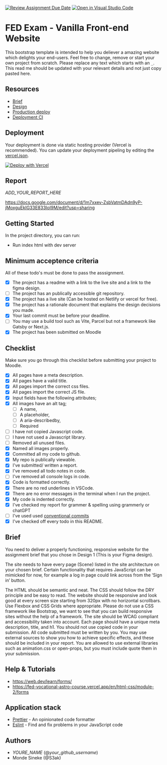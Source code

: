 [![Review Assignment Due Date](https://classroom.github.com/assets/deadline-readme-button-22041afd0340ce965d47ae6ef1cefeee28c7c493a6346c4f15d667ab976d596c.svg)](https://classroom.github.com/a/e-_62uB-)
[![Open in Visual Studio Code](https://classroom.github.com/assets/open-in-vscode-2e0aaae1b6195c2367325f4f02e2d04e9abb55f0b24a779b69b11b9e10269abc.svg)](https://classroom.github.com/online_ide?assignment_repo_id=16577500&assignment_repo_type=AssignmentRepo)
# FED Exam - Vanilla Front-end Website

This bootstrap template is intended to help you deliever a amazing website which delights your end-users. Feel free to change, remove or start your own project from scratch. Please replace any text which starts with an `_`. This read me should be updated with your relevant details and not just copy pasted here.

## Resources

<!-- You must replace these links -->

- [Brief](https://noroff.sharepoint.com/:b:/s/FED1OSL24/EXvJ9TMGmU9Fsok1mQq1H08BKzQaheKEX5-p2e9czBsIdQ?e=TDbpCH)
- [Design]( https://www.figma.com/design/1FGdCSiEBd0uZlyHFGkNzu/Rainyday's?node-id=0-1&t=fWcygsCy3vWOJmoi-1_)
- [Production deploy](_https://wojandsim.netlify.app/_)
- [Deployment CI](_LINK_TO_NETLIFY_VERCEL_DASHBOARD_)

## Deployment

Your deployment is done via static hosting provider (Vercel is recommended).
You can update your deployment pipeling by editing the [vercel.json](https://vercel.com/docs/concepts/projects/project-configuration).

[![Deploy with Vercel](https://vercel.com/button)](https://vercel.com/new/clone?repository-url=https%3A%2F%2Fgithub.com%2FS3ak%2Ffed1-exam-vanilla-frontend-website&env=API_TOKEN,API_SECRET&envDescription=The%20API_TOKEN%20is%20needed%20to%20access%20a%20secure%20API%20endpoint.%20This%20can%20be%20the%20Authorization%20%60Bearer%20Token%60%20header%20used%20to%20make%20queries.&envLink=https%3A%2F%2Fvitejs.dev%2Fguide%2Fenv-and-mode.html&project-name=exam-front-end&repository-name=fed1-exam-vanilla-frontend-website&skippable-integrations=1)

## Report

_ADD_YOUR_REPORT_HERE_

https://docs.google.com/document/d/1m7xxev-ZsbVatmDAdn9yP-jMoxguEkIG33E833IoI9M/edit?usp=sharing


## Getting Started

In the project directory, you can run:

- Run index html with dev server

## Minimum acceptence criteria

All of these todo's must be done to pass the asssignment.

- [X] The project has a readme with a link to the live site and a link to the figma design.
- [ ] The project has an publically accessible git repository.
- [X] The project has a live site (Can be hosted on Netlify or vercel for free).
- [X] The project has a rationale document that explains the design decisions you made.
- [X] Your last commit must be before your deadline.
- [ ] You may use a build tool such as Vite, Parcel but not a framework like Gatsby or Next.js.
- [X] The project has been submitted on Moodle

## Checklist

Make sure you go through this checklist before submitting your project to Moodle.

- [X] All pages have a meta description.
- [X] All pages have a valid title.
- [X] All pages import the correct css files.
- [X] All pages import the correct JS file.
- [X] Input fields have the following attributes;
- [X] All images have an alt tag;
  - [ ] A name,
  - [ ] A placeholder,
  - [ ] A aria-describedby,
  - [ ] Required
- [ ] I have not copied Javascript code.
- [ ] I have not used a Javascript library.
- [ ] Removed all unused files.
- [X] Named all images properly.
- [X] Committed all my code to github.
- [X] My repo is publically viewable.
- [X] I've submitted/ written a report.
- [X] I've removed all todo notes in code.
- [ ] I've removed all console logs in code.
- [X] Code is formatted correctly.
- [X] There are no red underlines in VSCode.
- [X] There are no error messages in the terminal when I run the project.
- [X] My code is indented correctly.
- [X] I've checked my report for grammer & spelling using grammerly or chatGPT
- [ ] I've used used [conventional commits](https://www.conventionalcommits.org/en/v1.0.0/)
- [X] I've checked off every todo in this README.

## Brief

You need to deliver a properly functioning, responsive website for the assignment brief that you chose in Design 1 (This is your Figma design).

The site needs to have every page (Scene) listed in the site architecture on your chosen brief. Certain functionality that requires JavaScript can be mimicked for now, for example a log in page could link across from the ‘Sign in’ button.

The HTML should be semantic and neat.
The CSS should follow the DRY principle and be easy to read.
The website should be responsive and look good at every screen size starting from 320px with no horizontal scrollbars. Use Flexbox and CSS Grids where appropriate. Please do not use a CSS framework like Bootstrap, we want to see that you can build responsive sites without the help of a framework.
The site should be WCAG compliant and accessibility taken into account.
Each page should have a unique meta description, title, and h1.
You should not use copied code in your submission. All code submitted must be written by you. You may use external sources to show you how to achieve specific effects, and these should be included in your report.
You are allowed to use external libraries such as animation.css or open-props, but you must include quote them in your submission.

## Help & Tutorials

- https://web.dev/learn/forms/
- https://fed-vocational-astro-course.vercel.app/en/html-css/module-2/forms

## Application stack

- [Prettier](https://prettier.io/) - An opinionated code formatter
- [Eslint](https://eslint.org/) - Find and fix problems in your JavaScript code

## Authors

- _YOURE_NAME_ (@_your_github_username_)
- Monde Sineke (@S3ak)
